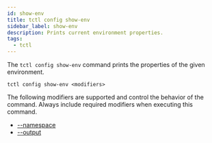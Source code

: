 ```yaml
---
id: show-env
title: tctl config show-env
sidebar_label: show-env
description: Prints current environment properties.
tags:
  - tctl
---
```


The `tctl config show-env` command prints the properties of the given environment.

`tctl config show-env <modifiers>`

The following modifiers are supported and control the behavior of the command.
Always include required modifiers when executing this command.

- [--namespace](/tctl/modifiers/namespace)
- [--output](/tctl/modifiers/output)

